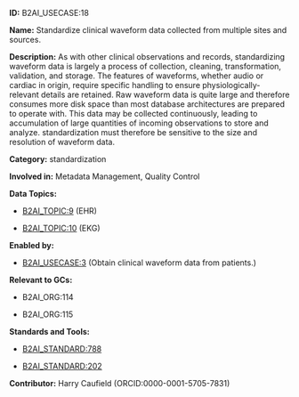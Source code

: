 **ID:** B2AI_USECASE:18

**Name:** Standardize clinical waveform data collected from multiple sites and sources.

**Description:** As with other clinical observations and records, standardizing waveform data is largely a process of collection, cleaning, transformation, validation, and storage. The features of waveforms, whether audio or cardiac in origin, require specific handling to ensure physiologically-relevant details are retained. Raw waveform data is quite large and therefore consumes more disk space than most database architectures are prepared to operate with. This data may be collected continuously, leading to accumulation of large quantities of incoming observations to store and analyze. standardization must therefore be sensitive to the size and resolution of waveform data.

**Category:** standardization

**Involved in:** Metadata Management, Quality Control

**Data Topics:**

- [B2AI_TOPIC:9](../topics/EHR.markdown) (EHR)

- [B2AI_TOPIC:10](../topics/EKG.markdown) (EKG)

**Enabled by:**

- [B2AI_USECASE:3](../usecases/obtain-clinical-waveform-data-from-patients.markdown) (Obtain clinical waveform data from patients.)

**Relevant to GCs:**

- B2AI_ORG:114

- B2AI_ORG:115

**Standards and Tools:**

- [B2AI_STANDARD:788](https://b2ai.standards.synapse.org/Explore/Standard/DetailsPage?id=B2AI_STANDARD:788)

- [B2AI_STANDARD:202](https://b2ai.standards.synapse.org/Explore/Standard/DetailsPage?id=B2AI_STANDARD:202)

**Contributor:** Harry Caufield
 (ORCID:0000-0001-5705-7831)


